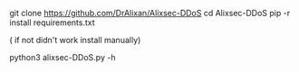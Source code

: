git clone https://github.com/DrAlixan/Alixsec-DDoS
cd Alixsec-DDoS
pip -r install requirements.txt

( if not didn't work install manually)

python3 alixsec-DDoS.py -h